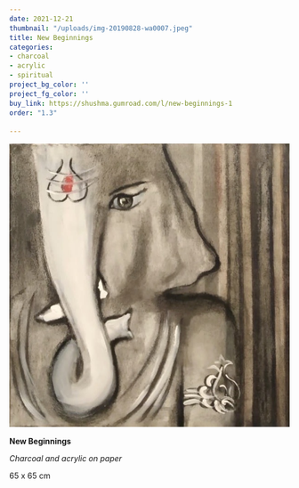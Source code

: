 ```yaml
---
date: 2021-12-21
thumbnail: "/uploads/img-20190828-wa0007.jpeg"
title: New Beginnings
categories:
- charcoal
- acrylic
- spiritual
project_bg_color: ''
project_fg_color: ''
buy_link: https://shushma.gumroad.com/l/new-beginnings-1
order: "1.3"

---
```

![](/uploads/img-20190828-wa0007.jpeg)

**New Beginnings**

_Charcoal and acrylic on paper_

65 x 65 cm